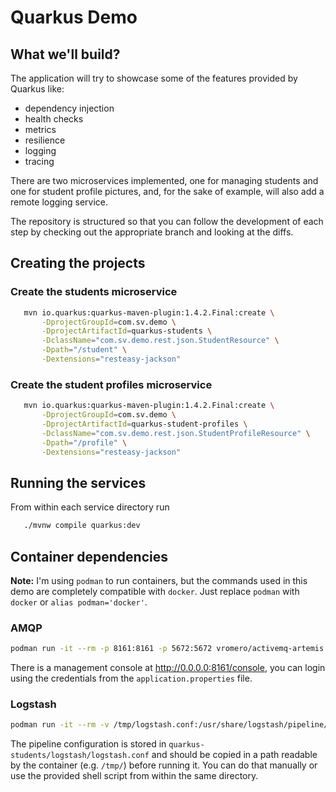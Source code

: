 # Quarkus Demo

## What we'll build?

The application will try to showcase some of the features provided by Quarkus like:
* dependency injection
* health checks
* metrics
* resilience
* logging
* tracing

There are two microservices implemented, one for managing students and one for student profile pictures, and, for the sake of example, will also add a remote logging service.

The repository is structured so that you can follow the development of each step by checking out the appropriate branch and looking at the diffs.

## Creating the projects

### Create the students microservice

```bash
   mvn io.quarkus:quarkus-maven-plugin:1.4.2.Final:create \
       -DprojectGroupId=com.sv.demo \
       -DprojectArtifactId=quarkus-students \
       -DclassName="com.sv.demo.rest.json.StudentResource" \
       -Dpath="/student" \
       -Dextensions="resteasy-jackson"
```

### Create the student profiles microservice

```bash
   mvn io.quarkus:quarkus-maven-plugin:1.4.2.Final:create \
       -DprojectGroupId=com.sv.demo \
       -DprojectArtifactId=quarkus-student-profiles \
       -DclassName="com.sv.demo.rest.json.StudentProfileResource" \
       -Dpath="/profile" \
       -Dextensions="resteasy-jackson"
```

## Running the services

From within each service directory run
```bash
   ./mvnw compile quarkus:dev
```

## Container dependencies

**Note:** I'm using `podman` to run containers, but the commands used in this demo are completely compatible with `docker`. Just replace `podman` with `docker` or `alias podman='docker'`.

### AMQP

```bash
podman run -it --rm -p 8161:8161 -p 5672:5672 vromero/activemq-artemis:2.8.0-alpine
```

There is a management console at http://0.0.0.0:8161/console, you can login using the credentials from the `application.properties` file.

### Logstash

```bash
podman run -it --rm -v /tmp/logstash.conf:/usr/share/logstash/pipeline/logstash.conf -p 12201:12201/udp docker.io/library/logstash:7.8.0
```

The pipeline configuration is stored in `quarkus-students/logstash/logstash.conf` and should be copied in a path readable by the container (e.g. `/tmp/`) before running it. You can do that manually or use the provided shell script from within the same directory.

